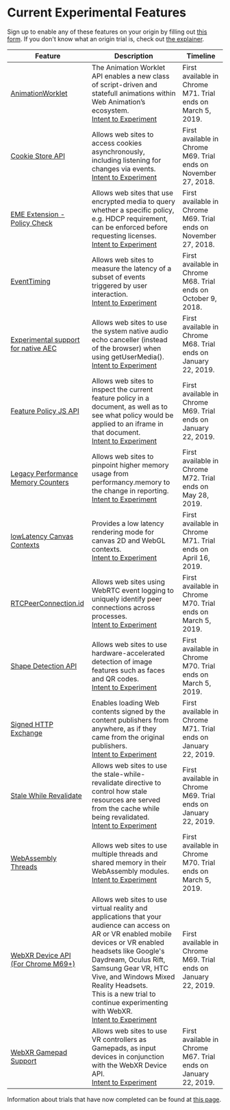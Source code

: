 # Current Experimental Features

Sign up to enable any of these features on your origin by filling out [this form](http://bit.ly/OriginTrialSignup). If you don't know what an origin trial is, check out [the explainer](explainer.md).

| Feature | Description | Timeline |
| --- | --- | --- |
| [AnimationWorklet](https://wicg.github.io/animation-worklet/) | The Animation Worklet API enables a new class of script-driven and statefull animations within Web Animation’s ecosystem. <br>[Intent to Experiment](https://groups.google.com/a/chromium.org/d/topic/blink-dev/AZ-PYPMS7EA/discussion)| First available in Chrome M71. Trial ends on March 5, 2019. |
| [Cookie Store API](https://wicg.github.io/cookie-store/explainer.html) | Allows web sites to access cookies asynchronously, including listening for changes via events. <br>[Intent to Experiment](https://groups.google.com/a/chromium.org/d/topic/blink-dev/pdxkBoURmaA/discussion)| First available in Chrome M69. Trial ends on November 27, 2018. |
| [EME Extension - Policy Check](https://github.com/WICG/hdcp-detection/blob/master/explainer.md) | Allows web sites that use encrypted media to query whether a specific policy, e.g. HDCP requirement, can be enforced before requesting licenses. <br>[Intent to Experiment](https://groups.google.com/a/chromium.org/d/topic/blink-dev/ITzZ_yx4bF8/discussion)| First available in Chrome M69. Trial ends on November 27, 2018. |
| [EventTiming](https://github.com/WICG/event-timing) | Allows web sites to measure the latency of a subset of events triggered by user interaction. <br>[Intent to Experiment](https://groups.google.com/a/chromium.org/d/topic/blink-dev/wybNlFUskig/discussion)| First available in Chrome M68. Trial ends on October 9, 2018. |
| [Experimental support for native AEC](https://docs.google.com/document/d/e/2PACX-1vQso5jFgO8nLi0YDfrx6ZhVxWLSsWVta16zigVsAQ9xNHr-wbbqmny60nCptaBc371wvULAsSIbvuxD/pub) | Allows web sites to use the system native audio echo canceller (instead of the browser) when using getUserMedia(). <br>[Intent to Experiment](https://groups.google.com/a/chromium.org/d/topic/blink-dev/oorJXF1LoM8/discussion)| First available in Chrome M68. Trial ends on January 22, 2019. |
| [Feature Policy JS API](https://wicg.github.io/feature-policy/#introspection) | Allows web sites to inspect the current feature policy in a document, as well as to see what policy would be applied to an iframe in that document. <br>[Intent to Experiment](https://groups.google.com/a/chromium.org/forum/#!msg/blink-dev/pQZopKWaQIk/Z-XD1hvwBQAJ)| First available in Chrome M69. Trial ends on January 22, 2019. |
| [Legacy Performance Memory Counters](https://docs.google.com/document/d/1eGvXIWNRdmFF6FA1I2tpBTTJk08tZ6RNoVlPZx6DaH0) | Allows web sites to pinpoint higher memory usage from performancy.memory to the change in reporting. <br>[Intent to Experiment](https://groups.google.com/a/chromium.org/forum/#!topic/blink-dev/RUSjTZ-qdmg/discussion)| First available in Chrome M72. Trial ends on May 28, 2019. |
| [lowLatency Canvas Contexts](https://tinyurl.com/lowlatency-canvas-on-chromeos) | Provides a low latency rendering mode for canvas 2D and WebGL contexts. <br>[Intent to Experiment](https://groups.google.com/a/chromium.org/d/topic/blink-dev/jWBA5ooXNIU/discussion) | First available in Chrome M71. Trial ends on April 16, 2019. |
| [RTCPeerConnection.id](https://docs.google.com/document/d/1Xr4CF7Arg_0v3QdIOT8eCXPYc6hCZo7Ud1B6zPTcSl4/edit) | Allows web sites using WebRTC event logging to uniquely identify peer connections across processes. <br>[Intent to Experiment](https://groups.google.com/a/chromium.org/forum/#!topic/blink-dev/1L-njB3BCUM)| First available in Chrome M70. Trial ends on March 5, 2019. |
| [Shape Detection API](https://paul.kinlan.me/face-detection/) | Allows web sites to use hardware-accelerated detection of image features such as faces and QR codes. <br>[Intent to Experiment](https://groups.google.com/a/chromium.org/d/msg/blink-dev/eJnB-5Sg-mQ/uvdWnO2OBQAJ)| First available in Chrome M70. Trial ends on March 5, 2019. |
| [Signed HTTP Exchange](https://docs.google.com/document/d/1P1t-ZGb216JLxZiWQOi-g9oOx50f7PVRE_h4TjkJkFM/view) | Enables loading Web contents signed by the content publishers from anywhere, as if they came from the original publishers. <br>[Intent to Experiment](https://groups.google.com/a/chromium.org/forum/#!topic/blink-dev/MKHe54W996c)| First available in Chrome M71. Trial ends on January 22, 2019. |
| [Stale While Revalidate](https://github.com/dtapuska/stale-while-revalidate) | Allows web sites to use the stale-while-revalidate directive to control how stale resources are served from the cache while being revalidated. <br>[Intent to Experiment](https://groups.google.com/a/chromium.org/d/topic/blink-dev/k0jK4JIhiYk/discussion)| First available in Chrome M69. Trial ends on January 22, 2019. |
| [WebAssembly Threads](https://github.com/WebAssembly/threads/blob/master/proposals/threads/Overview.md) | Allows web sites to use multiple threads and shared memory in their WebAssembly modules. <br>[Intent to Experiment](https://groups.google.com/a/chromium.org/d/topic/blink-dev/41XDSl0-QIU/discussion)| First available in Chrome M70. Trial ends on March 5, 2019. |
| [WebXR Device API (For Chrome M69+)](https://immersive-web.github.io/webxr-reference/#apis) | Allows web sites to use virtual reality and applications that your audience can access on AR or VR enabled mobile devices or VR enabled headsets like Google's Daydream, Oculus Rift, Samsung Gear VR, HTC Vive, and Windows Mixed Reality Headsets. <br>This is a new trial to continue experimenting with WebXR. <br>[Intent to Experiment](https://groups.google.com/a/chromium.org/forum/#!topic/blink-dev/QdjD9onSDFU)| First available in Chrome M69. Trial ends on January 22, 2019. |
| [WebXR Gamepad Support](https://immersive-web.github.io/webxr-reference/#apis) | Allows web sites to use VR controllers as Gamepads, as input devices in conjunction with the WebXR Device API. <br>[Intent to Experiment](https://groups.google.com/a/chromium.org/forum/#!msg/blink-dev/7TWtMJffZno/6PIypcG0AgAJ)| First available in Chrome M67. Trial ends on January 22, 2019. |

Information about trials that have now completed can be found at [this page](completed-trials.md).

